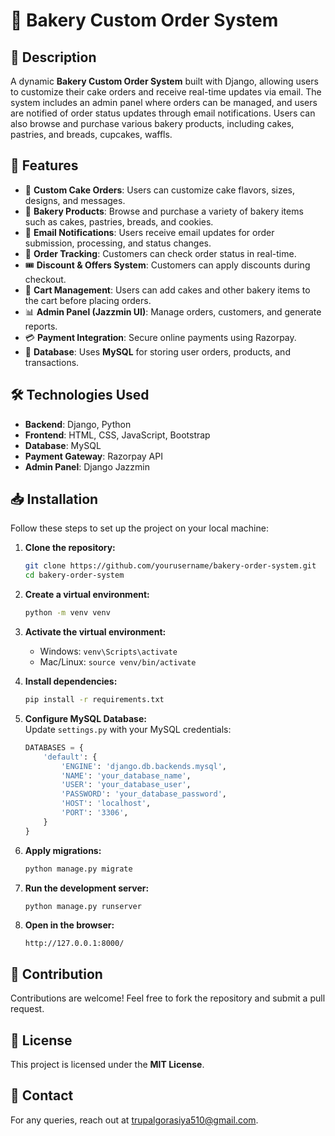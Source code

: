 # 🎂 Bakery Custom Order System

## 📌 Description
A dynamic **Bakery Custom Order System** built with Django, allowing users to customize their cake orders and 
receive real-time updates via email. The system includes an admin panel where orders can be managed, and users 
are notified of order status updates through email notifications. Users can also browse and purchase various 
bakery products, including cakes, pastries, and breads, cupcakes, waffls.

## 🚀 Features
- 🎂 **Custom Cake Orders**: Users can customize cake flavors, sizes, designs, and messages.
- 🍰 **Bakery Products**: Browse and purchase a variety of bakery items such as cakes, pastries, breads, and cookies.
- 📩 **Email Notifications**: Users receive email updates for order submission, processing, and status changes.
- 🔄 **Order Tracking**: Customers can check order status in real-time.
- 🎟️ **Discount & Offers System**: Customers can apply discounts during checkout.
- 🛒 **Cart Management**: Users can add cakes and other bakery items to the cart before placing orders.
- 📊 **Admin Panel (Jazzmin UI)**: Manage orders, customers, and generate reports.
- 💳 **Payment Integration**: Secure online payments using Razorpay.
- 📂 **Database**: Uses **MySQL** for storing user orders, products, and transactions.

## 🛠️ Technologies Used
- **Backend**: Django, Python
- **Frontend**: HTML, CSS, JavaScript, Bootstrap
- **Database**: MySQL
- **Payment Gateway**: Razorpay API
- **Admin Panel**: Django Jazzmin

## 📥 Installation
Follow these steps to set up the project on your local machine:

1. **Clone the repository:**  
   ```sh
   git clone https://github.com/yourusername/bakery-order-system.git
   cd bakery-order-system
   ```

2. **Create a virtual environment:**  
   ```sh
   python -m venv venv
   ```

3. **Activate the virtual environment:**  
   - Windows: `venv\Scripts\activate`  
   - Mac/Linux: `source venv/bin/activate`

4. **Install dependencies:**  
   ```sh
   pip install -r requirements.txt
   ```

5. **Configure MySQL Database:**  
   Update `settings.py` with your MySQL credentials:
   ```python
   DATABASES = {
       'default': {
           'ENGINE': 'django.db.backends.mysql',
           'NAME': 'your_database_name',
           'USER': 'your_database_user',
           'PASSWORD': 'your_database_password',
           'HOST': 'localhost',
           'PORT': '3306',
       }
   }
   ```

6. **Apply migrations:**  
   ```sh
   python manage.py migrate
   ```

7. **Run the development server:**  
   ```sh
   python manage.py runserver
   ```

8. **Open in the browser:**  
   ```
   http://127.0.0.1:8000/
   ```


## 🤝 Contribution
Contributions are welcome! Feel free to fork the repository and submit a pull request.

## 📜 License
This project is licensed under the **MIT License**.

## 📧 Contact
For any queries, reach out at [trupalgorasiya510@gmail.com](trupalgorasiya510@gmail.com).


